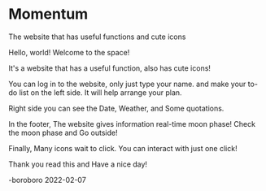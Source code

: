 # Momentum
The website that has useful functions and cute icons

Hello, world! Welcome to the space!

It's a website that has a useful function, also has cute icons!

You can log in to the website, only just type your name. and make your to-do list on the left side. It will help arrange your plan.

Right side you can see the Date, Weather, and Some quotations.

In the footer, The website gives information real-time moon phase! Check the moon phase and Go outside!

Finally, Many icons wait to click. You can interact with just one click!

Thank you read this and Have a nice day!

-boroboro 2022-02-07

